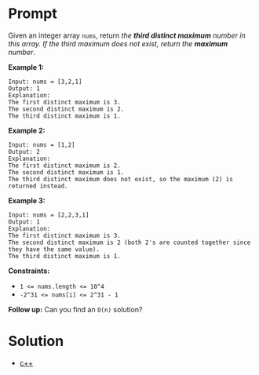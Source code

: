 # Prompt
Given an integer array `nums`, return _the **third distinct maximum** number in this array. If the third maximum does not exist, return the **maximum** number_.

**Example 1:**
```
Input: nums = [3,2,1]
Output: 1
Explanation:
The first distinct maximum is 3.
The second distinct maximum is 2.
The third distinct maximum is 1.
```

**Example 2:**
```
Input: nums = [1,2]
Output: 2
Explanation:
The first distinct maximum is 2.
The second distinct maximum is 1.
The third distinct maximum does not exist, so the maximum (2) is returned instead.
```

**Example 3:**
```
Input: nums = [2,2,3,1]
Output: 1
Explanation:
The first distinct maximum is 3.
The second distinct maximum is 2 (both 2's are counted together since they have the same value).
The third distinct maximum is 1.
```

**Constraints:**
* `1 <= nums.length <= 10^4`
* `-2^31 <= nums[i] <= 2^31 - 1`

**Follow up:** Can you find an `O(n)` solution?

# Solution
* [c++](third_maximum_number.cpp)
